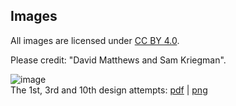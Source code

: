 ## Images

All images are licensed under [CC BY 4.0](http://creativecommons.org/licenses/by/4.0/).

Please credit: "David Matthews and Sam Kriegman".
<br>

![image](https://robodiff.github.io/img/Design_Attempts_1_3_10.png) <br>
The 1st, 3rd and 10th design attempts: [pdf](https://drive.google.com/file/d/1OctEqu9YNwM5wAabUIU2F4MdJpfg0dOO/view) | [png](https://drive.google.com/file/d/1lO5MJy8JJIBpqLHHiu_O1JsjHZ2kQxVt/view)
<br><br>
